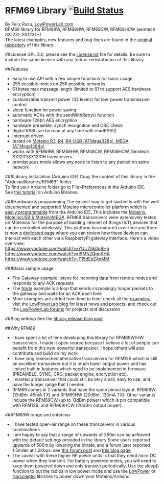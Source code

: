 # RFM69 Library  [![Build Status](https://travis-ci.org/LowPowerLab/RFM69.svg)](https://travis-ci.org/LowPowerLab/RFM69)

By Felix Rusu, [LowPowerLab.com](http://LowPowerLab.com)
<br/>
RFM69 library for RFM69W, RFM69HW, RFM69CW, RFM69HCW (semtech SX1231, SX1231H)
<br/>
The latest examples, new features and bug fixes are found in the [original repository](https://github.com/LowPowerLab/RFM69) of this library.

##License
GPL 3.0, please see the [License.txt](https://github.com/LowPowerLab/RFM69/blob/master/License.txt) file for details. Be sure to include the same license with any fork or redistribution of this library.

##Features
- easy to use API with a few simple functions for basic usage
- 255 possible nodes on 256 possible networks
- 61 bytes max message length (limited to 61 to support AES hardware encryption)
- customizable transmit power (32 levels) for low-power transmission control
- sleep function for power saving
- automatic ACKs with the sendWithRetry() function
- hardware 128bit AES encryption
- hardware preamble, synch recognition and CRC check
- digital RSSI can be read at any time with readRSSI()
- interrupt driven
- tested on [Moteino R3, R4, R4-USB (ATMega328p), MEGA (ATMega1284p)](https://lowpowerlab.com/shop/Moteino-R4)
- works with RFM69W, RFM69HW, RFM69CW, RFM69HCW, Semtech SX1231/SX1231H transceivers
- promiscuous mode allows any node to listen to any packet on same network

###Library Installation (Arduino IDE)
Copy the content of this library in the "Arduino/libraries/RFM69" folder.
<br />
To find your Arduino folder go to File>Preferences in the Arduino IDE.
<br/>
See [this tutorial](http://learn.adafruit.com/arduino-tips-tricks-and-techniques/arduino-libraries) on Arduino libraries.

###Hardware & programming
The easiest way to get started is with the well documented and supported [Moteino](http://moteino.com) microcontroller platform which is [easily programmable](https://lowpowerlab.com/programming) from the Arduino IDE. This includes the [Moteino, MoteinoUSB & MoteinoMEGA](https://lowpowerlab.com/shop/Moteino). RFM69 transceivers were extensively tested on Moteinos for the purpose of building internet of things (IoT) devices that can be controlled wirelessly. This platform has matured over time and there is now a [dedicated page](https://lowpowerlab.com/gateway) where you can review how these devices can interact with each other via a RaspberryPi gateway interface. Here's a video overview:<br/>
https://www.youtube.com/watch?v=YUUZ6k0pBHg
<br/>
https://www.youtube.com/watch?v=I9MNZQgqKHA
<br/>
https://www.youtube.com/watch?v=F15dEqZ4pMM

###Basic sample usage
- The [Gateway](https://github.com/LowPowerLab/RFM69/blob/master/Examples/Gateway/Gateway.ino) example listens for incoming data from remote nodes and responds to any ACK requests
- The [Node](https://github.com/LowPowerLab/RFM69/blob/master/Examples/Node/Node.ino) example is a loop that sends increasingly longer packets to the gateway and waits for an ACK each time
- More examples are added from time to time, check all the [examples](https://github.com/LowPowerLab/RFM69/tree/master/Examples), visit the [LowPowerLab blog](http://lowpowerlab.com) for latest news and projects, and check out the [LowPowerLab forums](https://lowpowerlab.com/forum) for projects and discussion

##Blog writeup
See the [library release blog post](http://lowpowerlab.com/blog/2013/06/20/rfm69-library/)

##Why RFM69
- I have spent a lot of time developing this library for RFM69W/HW transceivers. I made it open source because I believe a lot of people can benefit from this new powerful transceiver. I hope others will also contribute and build on my work
- I have long researched alternative transceivers for RFM12B which is still an excellent transceiver but it is much lower output power and has limited built in features which need to be implemented in firmware (PREAMBLE, SYNC, CRC, packet engine, encryption etc).
- I wanted a transceiver that could still be very small, easy to use, and have the longer range that I needed
- RFM69 comes in 2 variants that have the same pinout layout: RFM69W (13dBm, 45mA TX) and RFM69HW (20dBm, 130mA TX). Other variants include the RFM69CW (up to 13dBm power) which is pin compatible with RFM12B, and RFM69HCW (20dBm output power).

##RFM69W range and antennas
- I have tested open-air range on these transceivers in various combinations.
- I am happy to say that a range of upwards of 350m can be achieved with the default settings provided in the library.Some users reported upwards of 500m by lowering the bitrate, and a forum user reported 1.5miles at 1.2Kbps: see [this forum post](http://lowpowerlab.com/forum/index.php/topic,112.msg288.html) and [this blog page](http://lowpowerlab.com/moteino/#antennas)
- The caveat with these higher RF power units is that they need more DC power when they transmit. For battery powered motes, you will need to keep them powered down and only transmit periodically. Use the sleep() function to put the radios in low power mode and use the [LowPower](https://github.com/lowpowerlab/lowpower) or [Narcoleptic](https://code.google.com/p/narcoleptic/) libraries to power down your Moteino/Arduino
